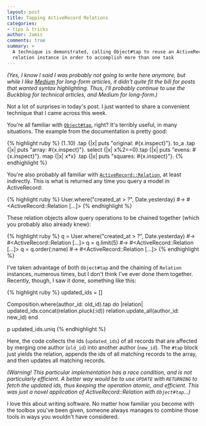 ```yaml
---
layout: post
title: Tapping ActiveRecord Relations
categories:
- tips & tricks
author: Jamis
comments: true
summary: >
  A technique is demonstrated, calling Object#tap to reuse an ActiveRecord
  relation instance in order to accomplish more than one task
---
```


*(Yes, I know I said I was probably not going to write here anymore, but while I like [Medium](http://medium.com) for long-form articles, it didn't quite fit the bill for posts that wanted syntax highlighting. Thus, I'll probably continue to use the Buckblog for technical articles, and Medium for long-form.)*

Not a lot of surprises in today's post. I just wanted to share a convenient technique that I came across this week.

You're all familiar with [`Object#tap`](http://ruby-doc.org/core-2.3.0/Object.html#method-i-tap), right? It's terribly useful, in many situations. The example from the documentation is pretty good:

{% highlight ruby %}
(1..10)              .tap {|x| puts "original: #{x.inspect}"}.
  to_a               .tap {|x| puts "array:    #{x.inspect}"}.
  select {|x| x%2==0}.tap {|x| puts "evens:    #{x.inspect}"}.
  map    {|x| x*x}   .tap {|x| puts "squares:  #{x.inspect}"}.
{% endhighlight %}

You're also probably all familiar with [`ActiveRecord::Relation`](http://api.rubyonrails.org/classes/ActiveRecord/Relation.html), at least indirectly. This is what is returned any time you query a model in ActiveRecord:

{% highlight ruby %}
User.where("created_at > ?", Date.yesterday)
#-> #<ActiveRecord::Relation [...]>
{% endhighlight %}

These relation objects allow query operations to be chained together (which you probably also already knew):

{% highlight ruby %}
q = User.where("created_at > ?", Date.yesterday)
#-> #<ActiveRecord::Relation [...]>
q = q.limit(5)
#-> #<ActiveRecord::Relation [...]>
q = q.order(:name)
#-> #<ActiveRecord::Relation [...]>
{% endhighlight %}

I've taken advantage of both `Object#tap` and the chaining of `Relation` instances, numerous times, but I don't think I've ever done them together. Recently, though, I saw it done, something like this:

{% highlight ruby %}
updated_ids = []

Composition.where(author_id: old_id).tap do |relation|
  updated_ids.concat(relation.pluck(:id))
  relation.update_all(author_id: new_id)
end

p updated_ids.uniq
{% endhighlight %}

Here, the code collects the ids (`updated_ids`) of all records that are affected by merging one author (`old_id`) into another author (`new_id`). The `#tap` block just yields the relation, appends the ids of all matching records to the array, and then updates all matching records.

*(Warning! This particular implementation has a race condition, and is not particularly efficient. A better way would be to use `UPDATE` with `RETURNING` to fetch the updated ids, thus keeping the operation atomic, and efficient. This was just a novel application of ActiveRecord::Relation with `Object#tap`...)*

I love this about writing software. No matter how familiar you become with the toolbox you've been given, someone always manages to combine those tools in ways you wouldn't have considered.
